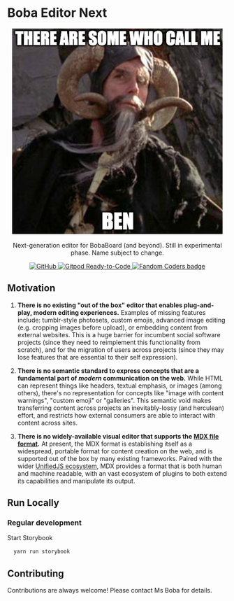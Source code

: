 # Boba Editor Next

<div align="center">

![BEN meme](./BEN.png)

Next-generation editor for BobaBoard (and beyond). Still in experimental phase. Name subject to change.

<!-- Add the <a> so IMGs will stay on the same line -->
<a href="#">
    <img alt="GitHub" src="https://img.shields.io/github/license/essential-randomness/boba-editor-next" />
</a>
<a href="https://gitpod.io/from-referrer/">
    <img src="https://img.shields.io/badge/Gitpod-Ready--to--Code-blue?logo=gitpod" alt="Gitpod Ready-to-Code"/>
</a>
<a href="https://fancoders.com/">
    <img src="https://img.shields.io/badge/fandom-coders-ff69b4" alt="Fandom Coders badge"/>
</a>
</div>

## Motivation

1. **There is no existing "out of the box" editor that enables plug-and-play, modern editing experiences.** Examples of missing features include: tumblr-style photosets, custom emojis, advanced image editing (e.g. cropping images before upload), or embedding content from external websites. This is a huge barrier for incumbent social software projects (since they need to reimplement this functionality from scratch), and for the migration of users across projects (since they may lose features that are essential to their self expression).

2. **There is no semantic standard to express concepts that are a fundamental part of _modern_ communication on the web.** While HTML can represent things like headers, textual emphasis, or images (among others), there's no representation for concepts like "image with content warnings", "custom emoji" or "galleries". This semantic void makes transferring content across projects an inevitably-lossy (and herculean) effort, and restricts how external consumers are able to interact with content across sites.
3. **There is no widely-available visual editor that supports the [MDX file format](https://mdxjs.com/).** At present, the MDX format is establishing itself as a widespread, portable format for content creation on the web, and is supported out of the box by many existing frameworks. Paired with the wider [UnifiedJS ecosystem](https://unifiedjs.com/), MDX provides a format that is both human and machine readable, with an vast ecosystem of plugins to both extend its capabilities and manipulate its output.

## Run Locally

### Regular development

Start Storybook

```bash
  yarn run storybook
```

## Contributing

Contributions are always welcome! Please contact Ms Boba for details.
